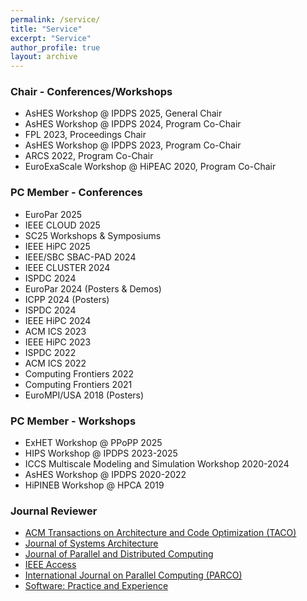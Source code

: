 ```yaml
---
permalink: /service/
title: "Service"
excerpt: "Service"
author_profile: true
layout: archive
---
```


### Chair - Conferences/Workshops
* AsHES Workshop @ IPDPS 2025, General Chair
* AsHES Workshop @ IPDPS 2024, Program Co-Chair
* FPL 2023, Proceedings Chair
* AsHES Workshop @ IPDPS 2023, Program Co-Chair
* ARCS 2022, Program Co-Chair
* EuroExaScale Workshop @ HiPEAC 2020, Program Co-Chair

### PC Member - Conferences
* EuroPar 2025
* IEEE CLOUD 2025
* SC25 Workshops & Symposiums 
* IEEE HiPC 2025
* IEEE/SBC SBAC-PAD 2024
* IEEE CLUSTER 2024
* ISPDC 2024
* EuroPar 2024 (Posters & Demos)
* ICPP 2024 (Posters)
* ISPDC 2024
* IEEE HiPC 2024
* ACM ICS 2023
* IEEE HiPC 2023
* ISPDC 2022
* ACM ICS 2022
* Computing Frontiers 2022
* Computing Frontiers 2021
* EuroMPI/USA 2018 (Posters)

### PC Member - Workshops
* ExHET Workshop @ PPoPP 2025
* HIPS Workshop @ IPDPS 2023-2025
* ICCS Multiscale Modeling and Simulation Workshop 2020-2024
* AsHES Workshop @ IPDPS 2020-2022
* HiPINEB Workshop @ HPCA 2019

### Journal Reviewer
* [ACM Transactions on Architecture and Code Optimization (TACO)](https://dl.acm.org/journal/taco)
* [Journal of Systems Architecture](https://www.sciencedirect.com/journal/journal-of-systems-architecture)
* [Journal of Parallel and Distributed Computing](https://www.sciencedirect.com/journal/journal-of-parallel-and-distributed-computing)
* [IEEE Access](https://ieeeaccess.ieee.org/)
* [International Journal on Parallel Computing (PARCO)](https://www.sciencedirect.com/journal/parallel-computing)
* [Software: Practice and Experience](https://onlinelibrary.wiley.com/journal/1097024x)

